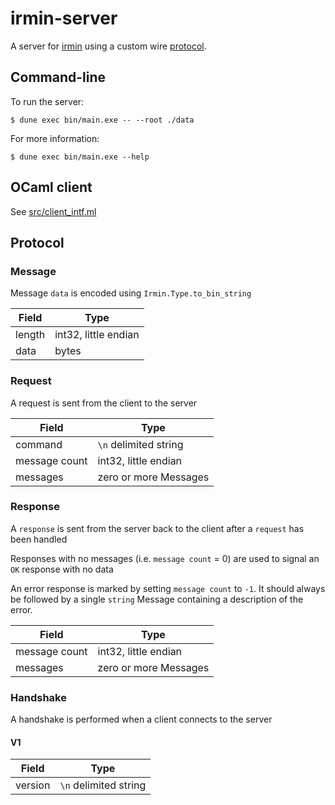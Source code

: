 # irmin-server

A server for [irmin](https://github.com/mirage/irmin) using a custom wire [protocol](#protocol).

## Command-line

To run the server:

```shell
$ dune exec bin/main.exe -- --root ./data
```

For more information:

```shell
$ dune exec bin/main.exe --help
```

## OCaml client

See [src/client_intf.ml](https://github.com/zshipko/irmin-server/blob/master/src/client_intf.ml)

## Protocol

### Message

Message `data` is encoded using `Irmin.Type.to_bin_string`

| Field  | Type                 |
| ------ | -------------------- |
| length | int32, little endian |
| data   | bytes                |


### Request

A request is sent from the client to the server

| Field               | Type                        |
| ------------------- | --------------------------- |
| command             | `\n` delimited string       |
| message count       | int32, little endian        |
| messages            | zero or more Messages       |

### Response

A `response` is sent from the server back to the client after a `request` has been handled

Responses with no messages (i.e. `message count` = 0) are used to signal an `OK` response with no data

An error response is marked by setting `message count` to `-1`. It should always be followed
by a single `string` Message containing a description of the error.

| Field           | Type                   |
| --------------- | ---------------------- |
| message count   | int32, little endian   |
| messages        | zero or more Messages  |

### Handshake

A handshake is performed when a client connects to the server

#### V1
| Field   | Type                     |
| ------- | ------------------------ |
| version | `\n` delimited string    |

